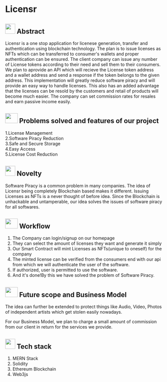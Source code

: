 # Licensr

## <img src="https://cdn.iconscout.com/icon/free/png-256/idea-1618744-1372450.png" width="32" height="32"> Abstract
Licensr is a one stop application for licenese generation, transfer and authentication using blockchain technology. The plan is to issue licenses as NFTs which can be transferred to consumer's wallets and proper authentication can be ensured. The client company can issue any number of License tokens according to their need and sell them to their consumers. We plan to aprovide an API which will recieve the License token address and a wallet address and send a response if the token belongs to the given address. This implementation will greatly reduce software piracy and will provide an easy way to handle licenses. This also has an added advantage that the licenses can be resold by the customers and retail of products will become much easier. The company can set commission rates for resales and earn passive income easily.

## <img src="https://www.pinclipart.com/picdir/big/352-3523258_implementation-icon-implementation-mechanism-vector-clipart.png" width="40" height="32"> Problems solved and features of our project
1.License Management  
2.Software Piracy Reduction  
3.Safe and Secure Storage  
4.Easy Access  
5.License Cost Reduction  

## <img src="https://noveltypharma.eu/wp-content/uploads/2020/10/icon_novel_ingredients.png" width="32" height="32"> Novelty
Software Piracy is a common problem in many companies. The idea of Licensr being completely Blockchain based makes it different.
Issuing Licenses as NFTs is a never thought of before idea.
Since the Blockchain is unhackable and untamperable, our idea solves the issues of software piracy for all softwares.

## <img src="https://icons-for-free.com/iconfiles/png/512/workflow-131964753379858822.png" width="40" height="32"> Workflow
1. The Company can login/signup on our homepage
2. They can select the amount of licenses they want and generate it simply
3. Our Smart Contract will mint Licenses as NFTs(unique to oneself) for the company
4. The minted license can be verified from the consumers end with our api from which we will authenticate the user of the software.
5. If authorized, user is permitted to use the software.
6. And it's done!By this we have solved the problem of Software Piracy.

## <img src="https://www.starface.com/wp-content/uploads/2017/05/STARFACE_Comfortphoning_Zukunftssicher-Icon-350-1.png" width="40" height="32"> Future scope and Business Model
The idea can further be extended to protect things like Audio, Video, Photos of independent artists which get stolen easily nowadays.

For our Business Model, we plan to charge a small amount of commission from our client in return for the services we provide.

## <img src="https://techstackapps.com/media/2019/11/TechStackApps-logo-icon.png" width="32" height="32"> Tech stack
1. MERN Stack
2. Solidity
3. Ethereum Blockchain
4. Web3js
